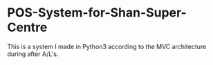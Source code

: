 # POS-System-for-Shan-Super-Centre
This is a system I made in Python3 according to the MVC architecture during after A/L's.
